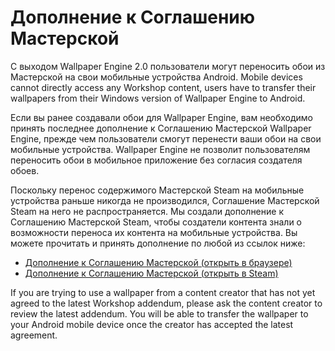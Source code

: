 # Дополнение к Соглашению Мастерской

С выходом Wallpaper Engine 2.0 пользователи могут переносить обои из Мастерской на свои мобильные устройства Android. Mobile devices cannot directly access any Workshop content, users have to transfer their wallpapers from their Windows version of Wallpaper Engine to Android.

Если вы ранее создавали обои для Wallpaper Engine, вам необходимо принять последнее дополнение к Соглашению Мастерской Wallpaper Engine, прежде чем пользователи смогут перенести ваши обои на свои мобильные устройства. Wallpaper Engine не позволит пользователям переносить обои в мобильное приложение без согласия создателя обоев.

Поскольку перенос содержимого Мастерской Steam на мобильные устройства раньше никогда не производился, Соглашение Мастерской Steam на него не распространяется. Мы создали дополнение к Соглашению Мастерской Steam, чтобы создатели контента знали о возможности переноса их контента на мобильные устройства. Вы можете прочитать и принять дополнение по любой из ссылок ниже:

* [Дополнение к Соглашению Мастерской (открыть в браузере)](https://store.steampowered.com/workshopeula/431960/)
* <a href="steam://url/WorkshopEula/431960/">Дополнение к Соглашению Мастерской (открыть в Steam)</a>

If you are trying to use a wallpaper from a content creator that has not yet agreed to the latest Workshop addendum, please ask the content creator to review the latest addendum. You will be able to transfer the wallpaper to your Android mobile device once the creator has accepted the latest agreement.